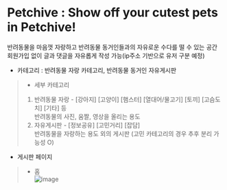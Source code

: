 # Petchive : Show off your cutest pets in Petchive!
반려동물을 마음껏 자랑하고 반려동물 동거인들과의 자유로운 수다를 떨 수 있는 공간  
회원가입 없이 글과 댓글을 자유롭게 작성 가능(ip주소 기반으로 유저 구분 예정)

- 카테고리 : 반려동물 자랑 카테고리, 반려동물 동거인 자유게시판
 > - 세부 카테고리
 > 1) 반려동물 자랑 - [강아지] [고양이] [햄스터] [열대어/물고기] [토끼] [고슴도치] [기타] 등   
 >   반려동물의 사진, 움짤, 영상을 올리는 용도
 > 2) 자유게시판 - [정보공유] [고민거리] [잡담]  
 >    반려동물을 자랑하는 용도 외의 게시판 (고민 카테고리의 경우 추후 분리 가능성 O)     
     
     
- 게시판 페이지
> - 홈   
![image](https://user-images.githubusercontent.com/33835900/132127176-f66ec37e-5901-4199-8dc3-94ad99a1fac2.png)
